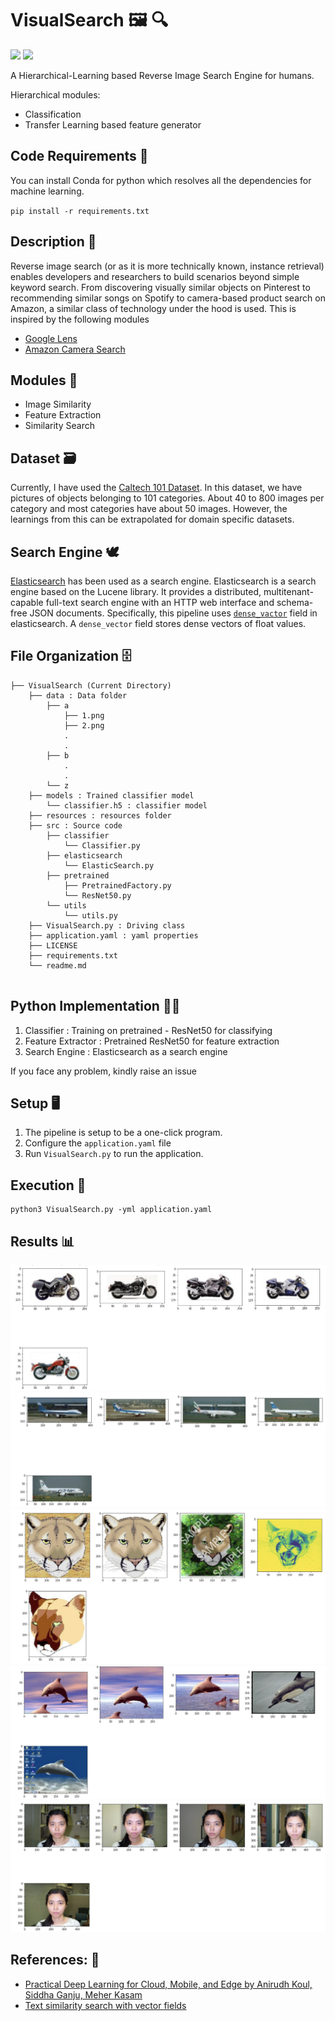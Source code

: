# VisualSearch 🖼️ 🔍

[![](https://img.shields.io/github/license/sourcerer-io/hall-of-fame.svg?colorB=ff0000)](https://github.com/akshaybahadur21/Emojinator/blob/master/LICENSE.md)  [![](https://img.shields.io/badge/Akshay-Bahadur-brightgreen.svg?colorB=ff0000)](https://akshaybahadur.com)

A Hierarchical-Learning based Reverse Image Search Engine for humans. 

Hierarchical modules:
- Classification
- Transfer Learning based feature generator

## Code Requirements 🦄
You can install Conda for python which resolves all the dependencies for machine learning.

`pip install -r requirements.txt`

## Description 🌈

Reverse image search (or as it is more technically known, instance retrieval) enables developers and researchers to build scenarios beyond simple keyword search. From discovering visually similar objects on Pinterest to recommending similar songs on Spotify to camera-based product search on Amazon, a similar class of technology under the hood is used. This is inspired by the following modules 
- [Google Lens](https://lens.google/) 
- [Amazon Camera Search](https://www.amazon.com/b?ie=UTF8&node=17387598011)


## Modules 💫
- Image Similarity
- Feature Extraction
- Similarity Search

## Dataset 🗃️
Currently, I have used the [Caltech 101 Dataset](http://www.vision.caltech.edu/Image_Datasets/Caltech101/). In this dataset, we have pictures of objects belonging to 101 categories. About 40 to 800 images per category and most categories have about 50 images. However, the learnings from this can be extrapolated for domain specific datasets.

## Search Engine 🕊️
[Elasticsearch](https://www.elastic.co/) has been used as a search engine. Elasticsearch is a search engine based on the Lucene library. It provides a distributed, multitenant-capable full-text search engine with an HTTP web interface and schema-free JSON documents. Specifically, this pipeline uses [`dense_vactor`](https://www.elastic.co/guide/en/elasticsearch/reference/current/dense-vector.html) field in elasticsearch. A `dense_vector` field stores dense vectors of float values. 

## File Organization 🗄️

```shell
├── VisualSearch (Current Directory)
    ├── data : Data folder
        ├── a
            ├── 1.png
            ├── 2.png
            .
            .
        ├── b
            .
            .
        └── z
    ├── models : Trained classifier model
        └── classifier.h5 : classifier model
    ├── resources : resources folder
    ├── src : Source code
        ├── classifier
            └── Classifier.py
        ├── elasticsearch
            └── ElasticSearch.py
        ├── pretrained
            ├── PretrainedFactory.py
            └── ResNet50.py
        └── utils
            └── utils.py
    ├── VisualSearch.py : Driving class
    ├── application.yaml : yaml properties
    ├── LICENSE
    ├── requirements.txt
    └── readme.md
        
```

## Python  Implementation 👨‍🔬

1) Classifier : Training on pretrained - ResNet50 for classifying
2) Feature Extractor : Pretrained ResNet50 for feature extraction
3) Search Engine : Elasticsearch as a search engine

If you face any problem, kindly raise an issue

## Setup 🖥️

1) The pipeline is setup to be a one-click program.
2) Configure the `application.yaml` file
3) Run `VisualSearch.py` to run the application.


## Execution 🐉

```
python3 VisualSearch.py -yml application.yaml
```

## Results 📊
<img src="https://github.com/akshaybahadur21/VisualSearch/blob/main/resources/bike.png">
<img src="https://github.com/akshaybahadur21/VisualSearch/blob/main/resources/plane.png">
<img src="https://github.com/akshaybahadur21/VisualSearch/blob/main/resources/tiger.png">
<img src="https://github.com/akshaybahadur21/VisualSearch/blob/main/resources/dolphin.png">
<img src="https://github.com/akshaybahadur21/VisualSearch/blob/main/resources/face.png">

## References: 🔱
 
 - [Practical Deep Learning for Cloud, Mobile, and Edge by Anirudh Koul, Siddha Ganju, Meher Kasam](https://www.oreilly.com/library/view/practical-deep-learning/9781492034858/ch04.html)
 - [Text similarity search with vector fields](https://www.elastic.co/blog/text-similarity-search-with-vectors-in-elasticsearch)
